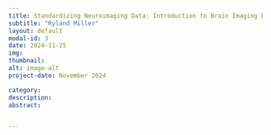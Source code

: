 ```yaml
---
title: Standardizing Neuroimaging Data: Introduction to Brain Imaging Data Structure (BIDS)
subtitle: "Ryland Miller"
layout: default
modal-id: 3
date: 2024-11-25
img:
thumbnail: 
alt: image-alt
project-date: November 2024

category:
description:
abstract:


---
```










